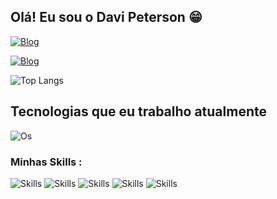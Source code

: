 ## Olá! Eu sou o Davi Peterson 😁
[![Blog](https://img.shields.io/badge/LinkedIn-0077B5?style=for-the-badge&logo=linkedin&logoColor=white)](https://www.linkedin.com/in/davi-peterson-3a9705260/?trk=opento_sprofile_details)

[![Blog](https://img.shields.io/badge/Discord-7289DA?style=for-the-badge&logo=discord&logoColor=white)](https://discord.gg/XtD9hB5tEY)

![Top Langs](https://github-readme-stats.vercel.app/api/top-langs/?username=drax-dev173&hide_progress=true)

## Tecnologias que eu trabalho atualmente

![Os](https://img.shields.io/badge/Windows-0078D6?style=for-the-badge&logo=windows&logoColor=white)

### Minhas Skills :

![Skills](https://img.shields.io/badge/HTML5-E34F26?style=for-the-badge&logo=html5&logoColor=white)
![Skills](https://img.shields.io/badge/CSS3-1572B6?style=for-the-badge&logo=css3&logoColor=white)
![Skills](https://img.shields.io/badge/JavaScript-F7DF1E?style=for-the-badge&logo=javascript&logoColor=black)
![Skills](https://img.shields.io/badge/PHP-777BB4?style=for-the-badge&logo=php&logoColor=white)
![Skills](https://img.shields.io/badge/MySQL-00000F?style=for-the-badge&logo=mysql&logoColor=white)
